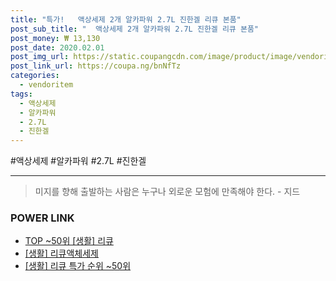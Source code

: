 ```yaml
--- 
title: "특가!   액상세제 2개 알카파워 2.7L 진한겔 리큐 본품" 
post_sub_title: "  액상세제 2개 알카파워 2.7L 진한겔 리큐 본품" 
post_money: ₩ 13,130 
post_date: 2020.02.01 
post_img_url: https://static.coupangcdn.com/image/product/image/vendoritem/2019/06/19/3000820689/2827e299-a2c1-4c88-aed2-f1449841b556.jpg 
post_link_url: https://coupa.ng/bnNfTz 
categories: 
  - vendoritem 
tags: 
  - 액상세제 
  - 알카파워 
  - 2.7L 
  - 진한겔 
--- 
```

  #액상세제 #알카파워 #2.7L #진한겔 
<hr> 

> 미지를 향해 출발하는 사람은 누구나 외로운 모험에 만족해야 한다. - 지드 


### POWER LINK

* <a href="https://blog.naver.com/an0733/221792259756" target="_blank"> TOP ~50위 [생활] 리큐</a>
* <a href="https://blog.naver.com/fasyy4321/221759354100" target="_blank"> [생활] 리큐액체세제  </a>
* <a href="https://blog.naver.com/sakai111/221792259752" target="_blank"> [생활] 리큐 특가 순위 ~50위</a>
